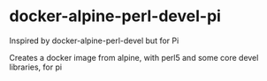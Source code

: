 # docker-alpine-perl-devel-pi
Inspired by docker-alpine-perl-devel but for Pi

Creates a docker image from alpine, with perl5 and some core devel libraries, for pi
